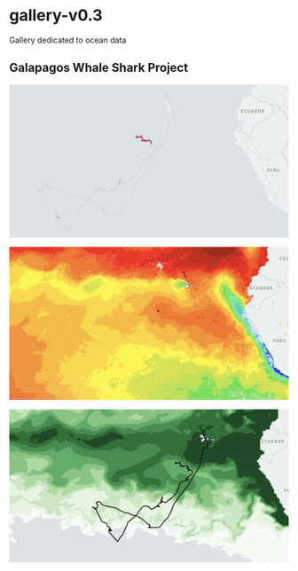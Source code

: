 # gallery-v0.3
Gallery dedicated to ocean data

## Galapagos Whale Shark Project
![path](images/sky_path.gif)

![path](images/sky_sst_gif.gif)

![path](images/sky_chl_gif_qtile.gif)
